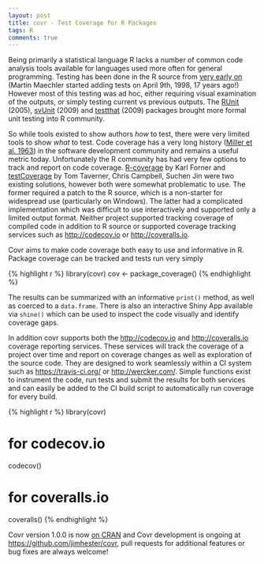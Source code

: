 ```yaml
---
layout: post
title: covr - Test Coverage for R Packages
tags: R
comments: true
---
```


Being primarily a statistical language R lacks a number of common code analysis
tools available for languages used more often for general programming.  Testing
has been done in the R source from [very early
on](https://github.com/wch/r-source/tree/7685a96319d94bac3d82e06eff4a469feec72a9a/tests)
(Martin Maechler started adding tests on April 9th, 1998, 17 years ago!)
However most of this testing was ad hoc, either requiring visual examination of
the outputs, or simply testing current vs previous outputs.  The
[RUnit](http://cran.r-project.org/web/packages/RUnit/index.html) (2005),
[svUnit](http://cran.r-project.org/web/packages/svUnit/index.html) (2009) and
[testthat](http://cran.r-project.org/web/packages/testthat/index.html) (2009)
packages brought more formal unit testing into R community.

So while tools existed to show authors _how_ to test, there were very limited
tools to show _what_ to test.  Code coverage has a very long history ([Miller
et al. 1963](http://dl.acm.org/citation.cfm?doid=366246.366248)) in the
software development community and remains a useful metric today. Unfortunately
the R community has had very few options to track and report on code coverage.
[R-coverage](http://r2d2.quartzbio.com/posts/r-coverage-docker.html) by Karl
Forner and
[testCoverage](https://github.com/MangoTheCat/testCoverage) by Tom Taverner,
Chris Campbell, Suchen Jin were two existing solutions, however both were
somewhat problematic to use.  The former required a patch to the R source,
which is a non-starter for widespread use (particularly on Windows).  The
latter had a complicated implementation which was difficult to use
interactively and supported only a limited output format.  Neither project
supported tracking coverage of compiled code in addition to R source or
supported coverage tracking services such as <http://codecov.io> or
<http://coveralls.io>.

Covr aims to make code coverage both easy to use and informative in R.  Package
coverage can be tracked and tests run very simply


{% highlight r %}
library(covr)
cov <- package_coverage()
{% endhighlight %}

The results can be summarized with an informative `print()` method, as well as
coerced to a `data.frame`.  There is also an interactive Shiny App available
via `shine()` which can be used to inspect the code visually and identify
coverage gaps.

In addition covr supports both the <http://codecov.io> and
<http://coveralls.io> coverage reporting services.  These services will track
the coverage of a project over time and report on coverage changes as well as
exploration of the source code.  They are designed to work seamlessly within a
CI system such as <https://travis-ci.org/> or <http://wercker.com/>.  Simple
functions exist to instrument the code, run tests and submit the results for
both services and can easily be added to the CI build script to automatically
run coverage for every build.


{% highlight r %}
library(covr)
# for codecov.io
codecov()

# for coveralls.io
coveralls()
{% endhighlight %}

Covr version 1.0.0 is now [on CRAN](http://cran.r-project.org/web/packages/covr/index.html)
and Covr development is ongoing at <https://github.com/jimhester/covr>, pull
requests for additional features or bug fixes are always welcome!
